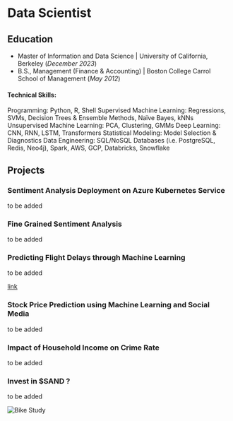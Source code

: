 # Data Scientist

## Education
- Master of Information and Data Science	| University of California, Berkeley (_December 2023_)	 			        		
- B.S., Management (Finance & Accounting) | Boston College Carrol School of Management (_May 2012_)

#### Technical Skills:
Programming: Python, R, Shell
Supervised Machine Learning: Regressions, SVMs, Decision Trees & Ensemble Methods, Naïve Bayes, kNNs
Unsupervised Machine Learning: PCA, Clustering, GMMs
Deep Learning: CNN, RNN, LSTM, Transformers
Statistical Modeling: Model Selection & Diagnostics
Data Engineering: SQL/NoSQL Databases (i.e. PostgreSQL, Redis, Neo4j), Spark, AWS, GCP, Databricks, Snowflake

## Projects
### Sentiment Analysis Deployment on Azure Kubernetes Service

to be added


### Fine Grained Sentiment Analysis


to be added

### Predicting Flight Delays through Machine Learning


to be added

[link](https://github.com/limdom/limdom.github.io/blob/projects/Predicting%20Flight%20Delays%20-%20Machine%20Learning%20at%20Scale%20-%20all/Section05_Group04_Deliverable_Phase4.html)

### Stock Price Prediction using Machine Learning and Social Media

to be added

### Impact of Household Income on Crime Rate

to be added 

### Invest in $SAND ?

to be added

![Bike Study](/assets/img/bike_study.jpeg)
